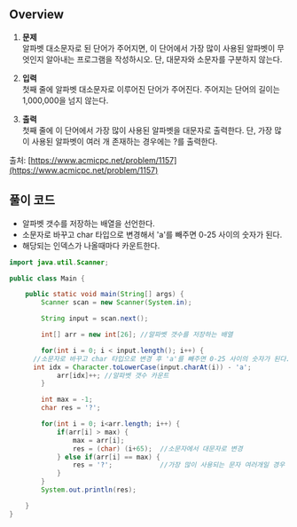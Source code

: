 ## Overview
1. **문제**    
	알파벳 대소문자로 된 단어가 주어지면, 이 단어에서 가장 많이 사용된 알파벳이 무엇인지 알아내는 프로그램을 작성하시오. 단, 대문자와 소문자를 구분하지 않는다.

2. **입력**    
	첫째 줄에 알파벳 대소문자로 이루어진 단어가 주어진다. 주어지는 단어의 길이는 1,000,000을 넘지 않는다.

3. **출력**    
	첫째 줄에 이 단어에서 가장 많이 사용된 알파벳을 대문자로 출력한다. 단, 가장 많이 사용된 알파벳이 여러 개 존재하는 경우에는 ?를 출력한다.

출처: [https://www.acmicpc.net/problem/1157](https://www.acmicpc.net/problem/1157)

## 풀이 코드
- 알파벳 갯수를 저장하는 배열을 선언한다.
- 소문자로 바꾸고 char 타입으로 변경해서 'a'를 빼주면 0-25 사이의 숫자가 된다.
- 해당되는 인덱스가 나올때마다 카운트한다.

```java
import java.util.Scanner;

public class Main {

	public static void main(String[] args) {
		Scanner scan = new Scanner(System.in);

		String input = scan.next();

		int[] arr = new int[26]; //알파벳 갯수를 저장하는 배열

		for(int i = 0; i < input.length(); i++) {
      //소문자로 바꾸고 char 타입으로 변경 후 'a'를 빼주면 0-25 사이의 숫자가 된다.
      int idx = Character.toLowerCase(input.charAt(i)) - 'a';
			arr[idx]++; //알파벳 갯수 카운트
		}

		int max = -1;
		char res = '?';

		for(int i = 0; i<arr.length; i++) {
			if(arr[i] > max) {
				max = arr[i];
				res = (char) (i+65);  //소문자에서 대문자로 변경
			} else if(arr[i] == max) {
				res = '?';            //가장 많이 사용되는 문자 여러개일 경우 물음표 출력
			}
		}
		System.out.println(res);

	}
}

```
